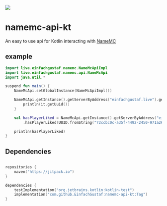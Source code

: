 [![](https://jitci.com/gh/EinfachGustaf/namemc-api-kt/svg)](https://jitci.com/gh/EinfachGustaf/namemc-api-kt)

# namemc-api-kt
An easy to use api for Kotlin interacting with [NameMC](https://namemc.com)

## example
```kotlin
import live.einfachgustaf.namemc.NameMcApiImpl
import live.einfachgustaf.namemc.api.NameMcApi
import java.util.*

suspend fun main() {
    NameMcApi.setGlobalInstance(NameMcApiImpl())

    NameMcApi.getInstance().getServerByAddress("einfachgustaf.live").getLikes().forEach { 
        println(it.getUuid())
    }

    val hasPlayerLiked = NameMcApi.getInstance().getServerByAddress("einfachgustaf.live")
        .hasPlayerLiked(UUID.fromString("72ccbc0c-a35f-4492-2450-971a26607ee0"))

    println(hasPlayerLiked)
}
```

## Dependencies
```kotlin

repositories {
    maven("https://jitpack.io")
}

dependencies {
    testImplementation("org.jetbrains.kotlin:kotlin-test")
    implementation("com.github.EinfachGustaf:namemc-api-kt:Tag")
}

```